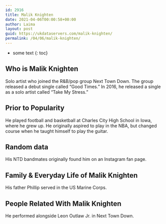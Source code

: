 ```yaml
---
id: 2916
title: Malik Knighten
date: 2021-04-06T00:00:58+00:00
author: Laima
layout: post
guid: https://ukdataservers.com/malik-knighten/
permalink: /04/06/malik-knighten/
---
```


* some text
{: toc}


## Who is Malik Knighten
                  
                  
                  
Solo artist who joined the R&B/pop group Next Town Down. The group released a debut single called &#8220;Good Times.&#8221; In 2016, he released a single as a solo artist called &#8220;Take My Stress.&#8221;  
                  
              
            
              
            
                
                
                
## Prior to Popularity
                  
                  
                  
He played football and basketball at Charles City High School in Iowa, where he grew up. He originally aspired to play in the NBA, but changed course when he taught himself to play the guitar.  
                  
              
            
              
            
                
                
                
## Random data
                  
                  
                  
His NTD bandmates originally found him on an Instagram fan page. 
                  
              
            
              
            
                
                
                
## Family & Everyday Life of Malik Knighten
                  
                  
                  
His father Phillip served in the US Marine Corps. 
                  
              
            
              
            
                
                
                
## People Related With Malik Knighten
                  
                  
                  
He performed alongside Leon Outlaw Jr. in Next Town Down. 
                  
              
            
              
            
                
              
            
              
              
            
            
              
            
          
          
          